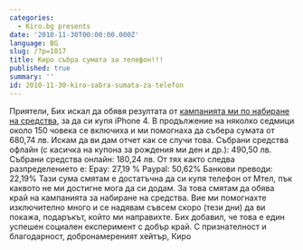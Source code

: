 ```yaml
---
categories:
  - Kiro.bg presents
date: '2010-11-30T00:00:00.000Z'
language: BG
slug: /?p=1017
title: Киро събра сумата за телефон!!!
published: true
summary: ''
id: 2010-11-30-kiro-sabra-sumata-za-telefon
---
```


Приятели, Бих искал да обявя резултатa от [кампанията ми по набиране на средства](http://kiro.bg/?p=964), за да си купя iPhone 4. В продължение на няколко седмици около 150 човека се включиха и ми помогнаха да събера сумата от 680,74 лв. Искам да ви дам отчет как се случи това. Събрани средства офлайн (с касичка на купона за рождения ми ден и др.): 490,50 лв. Събрани средства онлайн: 180,24 лв. От тях както следва разпределението е: Epay: 27,19 % Paypal: 50,62% Банкови преводи: 22,19% Тази сума смятам е достатъчна да си купя телефон от Мтел, пък каквото не ми достигне мога да си додам. За това смятам да обява край на кампанията за набиране на средства. Вие ми помогнахте изключително много и се надявам съвсем скоро (тези дни) да ви покажа, подаръкът, който ми направихте. Бих добавил, че това е един успешен социален експеримент с добър край. С признателност и благодарност, добронамереният хейтър, Киро
